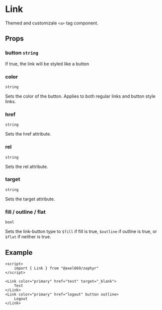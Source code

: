 # Link

Themed and customizale `<a>` tag component.

## Props

### button `string`

If true, the link will be styled like a button

### color
`string`

Sets the color of the button. Applies to both regular links and button
style links.

### href
`string`

Sets the href attribute.

### rel
`string`

Sets the rel attribute.

### target
`string`

Sets the target attribute.

### fill / outline / flat
`bool`

Sets the link-button type to `$fill` if fill is true, `$outline` if outline
is true, or `$flat` if neither is true.

## Example
```svelte
<script>
    import { Link } from "@axel669/zephyr"
</script>

<Link color="primary" href="test" target="_blank">
    Test
</Link>
<Link color="primary" href="logout" button outline>
    Logout
</Link>
```
